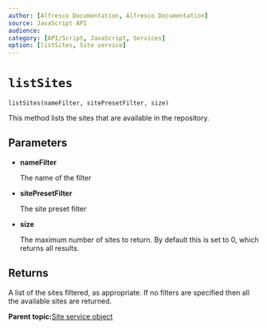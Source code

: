 ```yaml
---
author: [Alfresco Documentation, Alfresco Documentation]
source: JavaScript API
audience: 
category: [API/Script, JavaScript, Services]
option: [listSites, Site service]
---
```


# `listSites`

`listSites(nameFilter, sitePresetFilter, size)`

This method lists the sites that are available in the repository.

## Parameters

-   **nameFilter**

    The name of the filter

-   **sitePresetFilter**

    The site preset filter

-   **size**

    The maximum number of sites to return. By default this is set to 0, which returns all results.


## Returns

A list of the sites filtered, as appropriate. If no filters are specified then all the available sites are returned.

**Parent topic:**[Site service object](../references/API-JS-SiteserviceObject.md)

